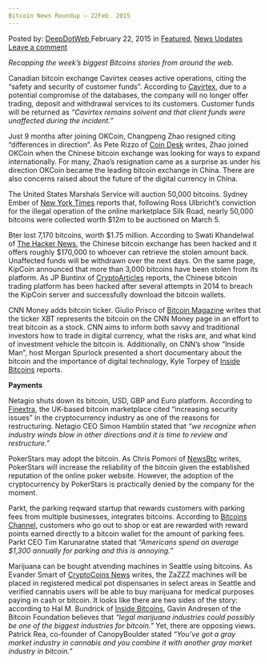 ```yaml
---
Bitcoin News Roundup – 22Feb. 2015
---
```

<article class="post-listing post-9230 post type-post status-publish format-standard has-post-thumbnail hentry  tag-2524 tag-22feb tag-bitcoin tag-news tag-roundup">
<div class="post-inner">
<span>Posted by: <a href="https://www.deepdotweb.com/author/admin/" title="">DeepDotWeb </a></span>
<span>February 22, 2015</span>
<span>in <a href="https://www.deepdotweb.com/category/deepdot-news/" rel="category tag">Featured</a>, <a href="https://www.deepdotweb.com/category/news-updates/" rel="category tag">News Updates</a></span>
<span><a href="https://www.deepdotweb.com/2015/02/22/bitcoin-news-roundup-22feb-2015/#respond">Leave a comment</a></span>


<p><em>Recapping the week&#8217;s biggest Bitcoins stories from around the web. </em></p>
<p>Canadian bitcoin exchange Cavirtex ceases active operations, citing the “safety and security of customer funds”. According to <a href="https://www.cavirtex.com/news">Cavirtex</a>, due to a potential compromise of the databases, the company will no longer offer trading, deposit and withdrawal services to its customers. Customer funds will be returned as <em>“Cavirtex remains solvent and that client funds were unaffected during the incident.”</em></p>
<p>Just 9 months after joining OKCoin, Changpeng Zhao resigned citing “differences in direction”. As Pete Rizzo of <a href="http://www.coindesk.com/okcoin-cto-changpeng-zhao-departs/">Coin Desk</a> writes, Zhao joined OKCoin when the Chinese bitcoin exchange was looking for ways to expand internationally. For many, Zhao’s resignation came as a surprise as under his direction OKCoin became the leading bitcoin exchange in China. There are also concerns raised about the future of the digital currency in China.</p>
<p>The United States Marshals Service will auction 50,000 bitcoins. Sydney Ember of <a href="http://dealbook.nytimes.com/2015/02/18/u-s-announces-third-bitcoin-auction/?_r=1">New York Times</a> reports that, following Ross Ulbricht’s conviction for the illegal operation of the online marketplace Silk Road, nearly 50,000 bitcoins were collected worth $12m to be auctioned on March 5.</p>
<p>Bter lost 7,170 bitcoins, worth $1.75 million. According to Swati Khandelwal of <a href="http://thehackernews.com/2015/02/bter-bitcoin-exchange-hacked.html">The Hacker News</a>, the Chinese bitcoin exchange has been hacked and it offers roughly $170,000 to whoever can retrieve the stolen amount back. Unaffected funds will be withdrawn over the next days. On the same page, KipCoin announced that more than 3,000 bitcoins have been stolen from its platform. As JP Buntinx of <a href="http://www.cryptoarticles.com/crypto-news/chinese-exchange-platform-kipcoin-admits-to-hackers-stealing-over-3000-bitcoin">CryptoArticles</a> reports, the Chinese bitcoin trading platform has been hacked after several attempts in 2014 to breach the KipCoin server and successfully download the bitcoin wallets.</p>
<p>CNN Money adds bitcoin ticker. Giulio Prisco of <a href="https://bitcoinmagazine.com/19341/cnn-money-adds-bitcoin-ticker-xbt/">Bitcoin Magazine</a> writes that the ticker XBT represents the bitcoin on the CNN Money page in an effort to treat bitcoin as a stock. CNN aims to inform both savvy and traditional investors how to trade in digital currency, what the risks are, and what kind of investment vehicle the bitcoin is. Additionally, on CNN’s show “Inside Man”, host Morgan Spurlock presented a short documentary about the bitcoin and the importance of digital technology, Kyle Torpey of <a href="http://insidebitcoins.com/news/cnns-inside-man-produces-quality-introduction-to-bitcoin/30061">Inside Bitcoins</a> reports.</p>
<p><strong>Payments</strong></p>
<p>Netagio shuts down its bitcoin, USD, GBP and Euro platform. According to <a href="http://www.finextra.com/news/fullstory.aspx?newsitemid=27003">Finextra</a>, the UK-based bitcoin marketplace cited “increasing security issues” in the cryptocurrency industry as one of the reasons for restructuring. Netagio CEO Simon Hamblin stated that <em>“we recognize when industry winds blow in other directions and it is time to review and restructure.”</em></p>
<p>PokerStars may adopt the bitcoin. As Chris Pomoni of <a href="http://newsbtc.com/2015/02/17/pokerstars-accept-bitcoin/">NewsBtc</a> writes, PokerStars will increase the reliability of the bitcoin given the established reputation of the online poker website. However, the adoption of the cryptocurrency by PokerStars is practically denied by the company for the moment.</p>
<p>Parkt, the parking reqward startup that rewards customers with parking fees from multiple businesses, integrates bitcoins. According to <a href="http://bitcoinschannel.com/parkt-opens-its-parking-rewards-system-to-bitcoin-users/">Bitcoins Channel</a>, customers who go out to shop or eat are rewarded with reward points earned directly to a bitcoin wallet for the amount of parking fees. Parkt CEO Tim Karunaratne stated that <em>“Americans spend on average $1,300 annually for parking and this is annoying.”</em></p>
<p>Marijuana can be bought atvending machines in Seattle using bitcoins. As Evander Smart of <a href="https://www.cryptocoinsnews.com/buy-marijuana-bitcoin-via-vending-machines-seattle/">CryptoCoins News</a> writes, the ZaZZZ machines will be placed in registered medical pot dispensaries in select areas in Seattle and verified cannabis users will be able to buy marijuana for medical purposes paying in cash or bitcoin. It looks like there are two sides of the story: according to Hal M. Bundrick of <a href="http://insidebitcoins.com/news/cannabis-industry-experts-say-bitcoin-is-not-the-answer-for-un-banked-marijuana-businesses/30081">Inside Bitcoins</a>, Gavin Andresen of the Bitcoin Foundation believes that <em>“legal marijuana industries could possibly be one of the biggest industries for bitcoin.” </em>Yet, there are opposing views. Patrick Rea, co-founder of CanopyBoulder stated <em>“You’ve got a gray market industry in cannabis and you combine it with another gray market industry in bitcoin.”</em></p>
</div>
<span style="display:none"><a href="https://www.deepdotweb.com/tag/2015/" rel="tag">2015</a> <a href="https://www.deepdotweb.com/tag/22feb/" rel="tag">22feb</a> <a href="https://www.deepdotweb.com/tag/bitcoin/" rel="tag">bitcoin</a> <a href="https://www.deepdotweb.com/tag/news/" rel="tag">news</a> <a href="https://www.deepdotweb.com/tag/roundup/" rel="tag">roundup</a></span> <span style="display:none" class="updated">2015-02-22</span>
<div style="display:none" class="vcard author" itemprop="author" itemscope itemtype="http://schema.org/Person"><strong class="fn" itemprop="name">